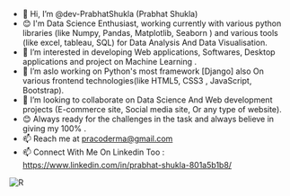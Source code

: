 - 👋 Hi, I’m @dev-PrabhatShukla (Prabhat Shukla)
- 😊 I'm Data Science Enthusiast, working currently with various python libraries (like Numpy, Pandas, Matplotlib, Seaborn ) and various tools (like excel, tableau, SQL) for Data Analysis And Data Visualisation.
- 👀 I’m interested in developing Web applications, Softwares, Desktop applications and project on Machine Learning .
- 🌱 I’m aslo working on Python's most framework [Django] also On various frontend technologies(like HTML5, CSS3 , JavaScript, Bootstrap).
- 💞️ I’m looking to collaborate on Data Science And Web development projects (E-commerce site, Social media site, Or any type of website).
- 😊 Always ready for the challenges in the task and always believe in giving my 100% .
- 📫 Reach me at pracoderma@gmail.com
- 📫 Connect With Me On Linkedin Too : https://www.linkedin.com/in/prabhat-shukla-801a5b1b8/

![R](https://user-images.githubusercontent.com/83821207/134976474-7ccbd2cc-9c32-4eb1-93d6-b409f9c9f7b5.gif)


<!---
dev-PrabhatShukla/dev-PrabhatShukla is a ✨ special ✨ repository because its `README.md` (this file) appears on your GitHub profile.
You can click the Preview link to take a look at your changes.
--->
